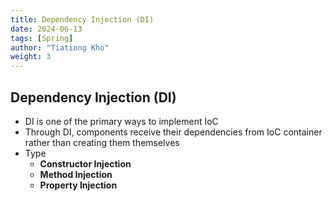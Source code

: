 ```yaml
---
title: Dependency Injection (DI)
date: 2024-06-13
tags: [Spring]
author: "Tiationg Kho"
weight: 3
---
```


## Dependency Injection (DI)

- DI is one of the primary ways to implement IoC
- Through DI, components receive their dependencies from IoC container rather than creating them themselves
- Type
    - **Constructor Injection**
    - **Method Injection**
    - **Property Injection**